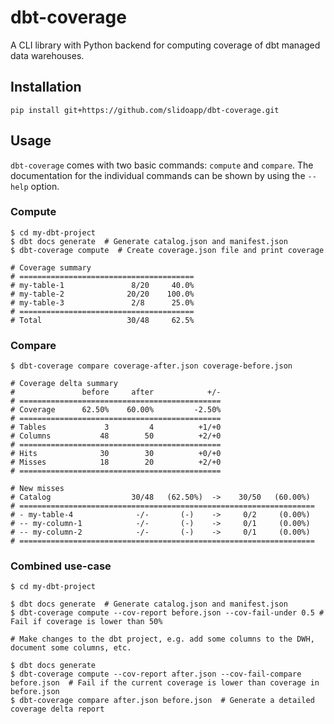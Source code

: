# dbt-coverage

A CLI library with Python backend for computing coverage of dbt managed data
warehouses.

## Installation

```
pip install git+https://github.com/slidoapp/dbt-coverage.git
```

## Usage

`dbt-coverage` comes with two basic commands: `compute` and `compare`. The
documentation for the individual commands can be shown by using the `--help`
option.

### Compute

```
$ cd my-dbt-project
$ dbt docs generate  # Generate catalog.json and manifest.json
$ dbt-coverage compute  # Create coverage.json file and print coverage

# Coverage summary
# =======================================
# my-table-1               8/20     40.0%
# my-table-2              20/20    100.0%
# my-table-3               2/8      25.0%
# =======================================
# Total                   30/48     62.5%
```

### Compare

```
$ dbt-coverage compare coverage-after.json coverage-before.json

# Coverage delta summary
#               before     after            +/-
# =============================================
# Coverage      62.50%    60.00%         -2.50%
# =============================================
# Tables             3         4          +1/+0
# Columns           48        50          +2/+0
# =============================================
# Hits              30        30          +0/+0
# Misses            18        20          +2/+0
# =============================================

# New misses
# Catalog                  30/48   (62.50%)  ->    30/50   (60.00%) 
# ==================================================================
# - my-table-4              -/-       (-)    ->     0/2     (0.00%) 
# -- my-column-1            -/-       (-)    ->     0/1     (0.00%) 
# -- my-column-2            -/-       (-)    ->     0/1     (0.00%) 
# ==================================================================
```

### Combined use-case

```
$ cd my-dbt-project

$ dbt docs generate  # Generate catalog.json and manifest.json
$ dbt-coverage compute --cov-report before.json --cov-fail-under 0.5 # Fail if coverage is lower than 50%

# Make changes to the dbt project, e.g. add some columns to the DWH, document some columns, etc.

$ dbt docs generate
$ dbt-coverage compute --cov-report after.json --cov-fail-compare before.json  # Fail if the current coverage is lower than coverage in before.json
$ dbt-coverage compare after.json before.json  # Generate a detailed coverage delta report
```
